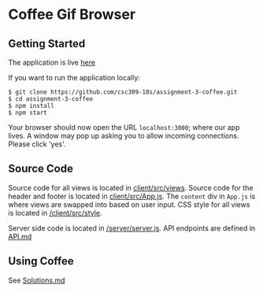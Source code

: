 # Coffee Gif Browser

## Getting Started

The application is live [here](https://mysterious-crag-44463.herokuapp.com/#/)

If you want to run the application locally:

```
$ git clone https://github.com/csc309-18s/assignment-3-coffee.git
$ cd assignment-3-coffee
$ npm install
$ npm start
```
Your browser should now open the URL `localhost:3000`; where our app lives. A window may pop up asking you to allow incoming connections.
Please click 'yes'.

## Source Code

Source code for all views is located in [client/src/views](/client/src/views).
Source code for the header and footer is located in [client/src/App.js](/client/src/App.js). The `content` div in `App.js` is
where views are swapped into based on user input. CSS style for all views is located in [/client/src/style](/client/src/style).

Server side code is located in [/server/server.js](/server/server.js). API endpoints are
defined in [API.md](/docs/api.md)

## Using Coffee

See [Solutions.md](/Solutions.md)
